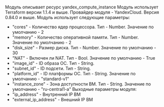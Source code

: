 Модуль описывает ресурс yandex_compute_instance
Модуль использует Terraform версии 1.1.4 и выше.
Провайдер модуля - YandexCloud. Версия 0.84.0 и выше.
Модуль использует следующие параметры:
 - "cores" - Количество ядер процессора. Тип - Number. Значение по умолчанию - 2
 - "memory" - Количество оперативной памяти. Тип - Number. Значение по умолчанию - 2
 - "disk_size" - Размер диска. Тип - Number. Значение по умолчанию - 30
 - "NAT" - Включен ли NAT. Тип - Bool. Значение по умолчанию - True
 - "image_id" - ID образа ОС. Тип - String. 
 - "subnet_id" - ID подсети. Тип - String. 
 - "platform_id" - ID платформы ОС. Тип - String. Значение по умолчанию - "standard-v1"
 - "instance_zone" - Зона доступности ВМ. Тип - String. Значение по умолчанию - "ru-central1-a"
Выходные параметры модуля:
 - "ip_address" - Внутренний IP ВМ
 - "external_ip_address" - Внешний IP ВМ
